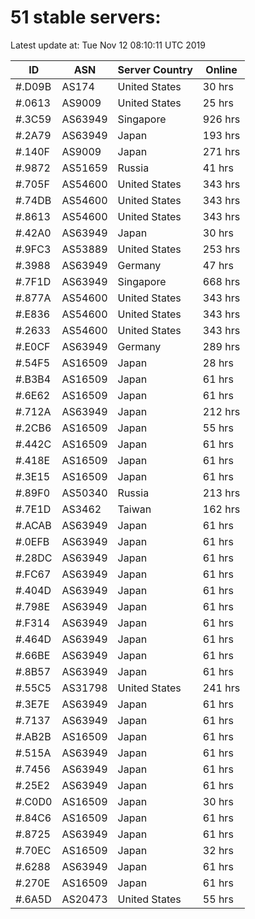 # 51 stable servers:

Latest update at: Tue Nov 12 08:10:11 UTC 2019

| ID | ASN | Server Country | Online |
| -- | --- | -------------- | ------ |
| #.D09B | AS174 | United States | 30 hrs |
| #.0613 | AS9009 | United States | 25 hrs |
| #.3C59 | AS63949 | Singapore | 926 hrs |
| #.2A79 | AS63949 | Japan | 193 hrs |
| #.140F | AS9009 | Japan | 271 hrs |
| #.9872 | AS51659 | Russia | 41 hrs |
| #.705F | AS54600 | United States | 343 hrs |
| #.74DB | AS54600 | United States | 343 hrs |
| #.8613 | AS54600 | United States | 343 hrs |
| #.42A0 | AS63949 | Japan | 30 hrs |
| #.9FC3 | AS53889 | United States | 253 hrs |
| #.3988 | AS63949 | Germany | 47 hrs |
| #.7F1D | AS63949 | Singapore | 668 hrs |
| #.877A | AS54600 | United States | 343 hrs |
| #.E836 | AS54600 | United States | 343 hrs |
| #.2633 | AS54600 | United States | 343 hrs |
| #.E0CF | AS63949 | Germany | 289 hrs |
| #.54F5 | AS16509 | Japan | 28 hrs |
| #.B3B4 | AS16509 | Japan | 61 hrs |
| #.6E62 | AS16509 | Japan | 61 hrs |
| #.712A | AS63949 | Japan | 212 hrs |
| #.2CB6 | AS16509 | Japan | 55 hrs |
| #.442C | AS16509 | Japan | 61 hrs |
| #.418E | AS16509 | Japan | 61 hrs |
| #.3E15 | AS16509 | Japan | 61 hrs |
| #.89F0 | AS50340 | Russia | 213 hrs |
| #.7E1D | AS3462 | Taiwan | 162 hrs |
| #.ACAB | AS63949 | Japan | 61 hrs |
| #.0EFB | AS63949 | Japan | 61 hrs |
| #.28DC | AS63949 | Japan | 61 hrs |
| #.FC67 | AS63949 | Japan | 61 hrs |
| #.404D | AS63949 | Japan | 61 hrs |
| #.798E | AS63949 | Japan | 61 hrs |
| #.F314 | AS63949 | Japan | 61 hrs |
| #.464D | AS63949 | Japan | 61 hrs |
| #.66BE | AS63949 | Japan | 61 hrs |
| #.8B57 | AS63949 | Japan | 61 hrs |
| #.55C5 | AS31798 | United States | 241 hrs |
| #.3E7E | AS63949 | Japan | 61 hrs |
| #.7137 | AS63949 | Japan | 61 hrs |
| #.AB2B | AS16509 | Japan | 61 hrs |
| #.515A | AS63949 | Japan | 61 hrs |
| #.7456 | AS63949 | Japan | 61 hrs |
| #.25E2 | AS63949 | Japan | 61 hrs |
| #.C0D0 | AS16509 | Japan | 30 hrs |
| #.84C6 | AS16509 | Japan | 61 hrs |
| #.8725 | AS63949 | Japan | 61 hrs |
| #.70EC | AS16509 | Japan | 32 hrs |
| #.6288 | AS63949 | Japan | 61 hrs |
| #.270E | AS16509 | Japan | 61 hrs |
| #.6A5D | AS20473 | United States | 55 hrs |

